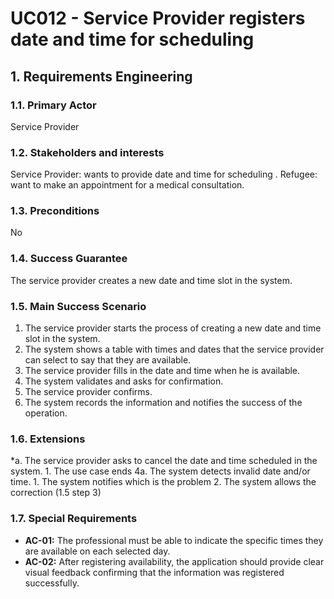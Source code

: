 # UC012 - Service Provider registers date and time for scheduling

## 1. Requirements Engineering

### 1.1. Primary Actor
Service Provider

### 1.2. Stakeholders and interests
Service Provider: wants to provide date and time for scheduling . 
Refugee: want to make an appointment for a medical consultation.

### 1.3. Preconditions
No

### 1.4. Success Guarantee
The service provider creates a new date and time slot in the system.

### 1.5. Main Success Scenario
1. The service provider starts the process of creating a new date and time slot in the system.
2. The system shows a table with times and dates that the service provider can select to say that they are available.
3. The service provider fills in the date and time when he is available.
4. The system validates and asks for confirmation.
5. The service provider confirms.
6. The system records the information and notifies the success of the operation.

### 1.6. Extensions
*a. The service provider asks to cancel the date and time scheduled in the system.
    1. The use case ends
4a. The system detects invalid date and/or time.
    1. The system notifies which is the problem
    2. The system allows the correction (1.5 step 3)

### 1.7. Special Requirements
* **AC-01:** The professional must be able to indicate the specific times they are available on each selected day.
* **AC-02:** After registering availability, the application should provide clear visual feedback confirming that the information was registered successfully.
